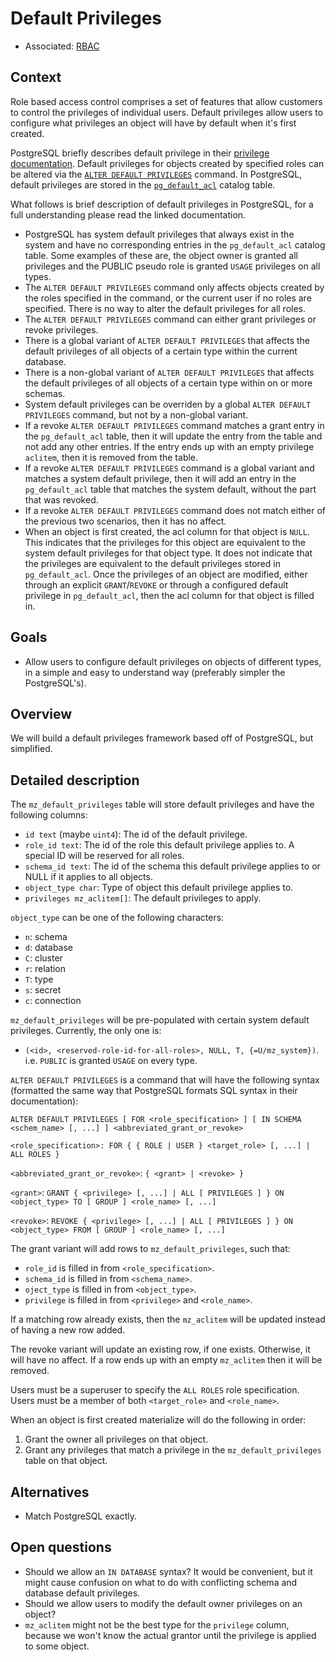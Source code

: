 # Default Privileges

- Associated: [RBAC](20230216_role_based_access_control.md)

## Context

Role based access control comprises a set of features that allow customers to control the
privileges of individual users. Default privileges allow users to configure what privileges an
object will have by default when it's first created.

PostgreSQL briefly describes default privilege in
their [privilege documentation](https://www.postgresql.org/docs/15/ddl-priv.html). Default
privileges for objects created by specified roles can be altered via
the [`ALTER DEFAULT PRIVILEGES`](https://www.postgresql.org/docs/15/sql-alterdefaultprivileges.html)
command. In PostgreSQL, default privileges are stored in
the [`pg_default_acl`](https://www.postgresql.org/docs/15/catalog-pg-default-acl.html) catalog
table.

What follows is brief description of default privileges in PostgreSQL, for a full understanding
please read the linked documentation.

- PostgreSQL has system default privileges that always exist in the system and have no corresponding
  entries in the `pg_default_acl` catalog table. Some examples of these are, the object owner is
  granted all privileges and the PUBLIC pseudo role is granted `USAGE` privileges on all types.
- The `ALTER DEFAULT PRIVILEGES` command only affects objects created by the roles specified in the
  command, or the current user if no roles are specified. There is no way to alter the default
  privileges for all roles.
- The `ALTER DEFAULT PRIVILEGES` command can either grant privileges or revoke privileges.
- There is a global variant of `ALTER DEFAULT PRIVILEGES` that affects the default privileges of all
  objects of a certain type within the current database.
- There is a non-global variant of `ALTER DEFAULT PRIVILEGES` that affects the default privileges of
  all objects of a certain type within on or more schemas.
- System default privileges can be overriden by a global `ALTER DEFAULT PRIVILEGES` command, but not
  by a non-global variant.
- If a revoke `ALTER DEFAULT PRIVILEGES` command matches a grant entry in the `pg_default_acl`
  table, then it will update the entry from the table and not add any other entries. If the entry
  ends up with an empty privilege `aclitem`, then it is removed from the table.
- If a revoke `ALTER DEFAULT PRIVILEGES` command is a global variant and matches a system default
  privilege, then it will add an entry in the `pg_default_acl` table that matches the system
  default, without the part that was revoked.
- If a revoke `ALTER DEFAULT PRIVILEGES` command does not match either of the previous two
  scenarios, then it has no affect.
- When an object is first created, the acl column for that object is `NULL`. This indicates that the
  privileges for this object are equivalent to the system default privileges for that object type.
  It does not indicate that the privileges are equivalent to the default privileges stored
  in `pg_default_acl`. Once the privileges of an object are modified, either through an
  explicit `GRANT`/`REVOKE` or through a configured default privilege in `pg_default_acl`, then the
  acl column for that object is filled in.

## Goals

- Allow users to configure default privileges on objects of different types, in a simple and easy to
  understand way (preferably simpler the PostgreSQL's).

## Overview

We will build a default privileges framework based off of PostgreSQL, but simplified.

## Detailed description

The `mz_default_privileges` table will store default privileges and have the following columns:

- `id text` (maybe `uint4`): The id of the default privilege.
- `role_id text`: The id of the role this default privilege applies to. A special ID will be
  reserved for all roles.
- `schema_id text`: The id of the schema this default privilege applies to or NULL if it applies to
  all objects.
- `object_type char`: Type of object this default privilege applies to.
- `privileges mz_aclitem[]`: The default privileges to apply.

`object_type` can be one of the following characters:

- `n`: schema
- `d`: database
- `C`: cluster
- `r`: relation
- `T`: type
- `s`: secret
- `c`: connection

`mz_default_privileges` will be pre-populated with certain system default privileges. Currently, the
only one is:

- `(<id>, <reserved-role-id-for-all-roles>, NULL, T, {=U/mz_system})`. i.e. `PUBLIC` is
  granted `USAGE` on every type.

`ALTER DEFAULT PRIVILEGES` is a command that will have the following syntax (formatted the same way
that PostgreSQL formats SQL syntax in their documentation):

`ALTER DEFAULT PRIVILEGES [ FOR <role_specification> ] [ IN SCHEMA <schem_name> [, ...] ] <abbreviated_grant_or_revoke>`

`<role_specification>: FOR { { ROLE | USER } <target_role> [, ...] | ALL ROLES }`

`<abbreviated_grant_or_revoke>`: `{ <grant> | <revoke> }`

`<grant>`: `GRANT { <privilege> [, ...] | ALL [ PRIVILEGES ] } ON <object_type> TO [ GROUP ] <role_name> [, ...]`

`<revoke>`: `REVOKE { <privilege> [, ...] | ALL [ PRIVILEGES ] } ON <object_type> FROM [ GROUP ] <role_name> [, ...]`

The grant variant will add rows to `mz_default_privileges`, such that:

- `role_id` is filled in from `<role_specification>`.
- `schema_id` is filled in from `<schema_name>`.
- `oject_type` is filled in from `<object_type>`.
- `privilege` is filled in from `<privilege>` and `<role_name>`.

If a matching row already exists, then the `mz_aclitem` will be updated instead of having a new row
added.

The revoke variant will update an existing row, if one exists. Otherwise, it will have no affect. If
a row ends up with an empty `mz_aclitem` then it will be removed.

Users must be a superuser to specify the `ALL ROLES` role specification. Users must be a member of
both `<target_role>` and `<role_name>`.

When an object is first created materialize will do the following in order:

1. Grant the owner all privileges on that object.
2. Grant any privileges that match a privilege in the `mz_default_privileges` table on that object.

## Alternatives

- Match PostgreSQL exactly.

## Open questions

- Should we allow an `IN DATABASE` syntax? It would be convenient, but it might cause confusion on
  what to do with conflicting schema and database default privileges.
- Should we allow users to modify the default owner privileges on an object?
- `mz_aclitem` might not be the best type for the `privilege` column, because we won't know the
  actual grantor until the privilege is applied to some object. 